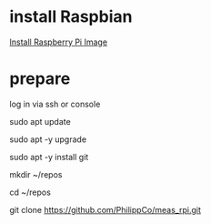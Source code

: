 # install Raspbian

[Install Raspberry Pi Image](install_image.md)

# prepare

log in via ssh or console

  sudo apt update
  
  sudo apt -y upgrade


  sudo apt -y install git
  
  
  mkdir ~/repos
  
  cd ~/repos
  
  git clone https://github.com/PhilippCo/meas_rpi.git
  
  
